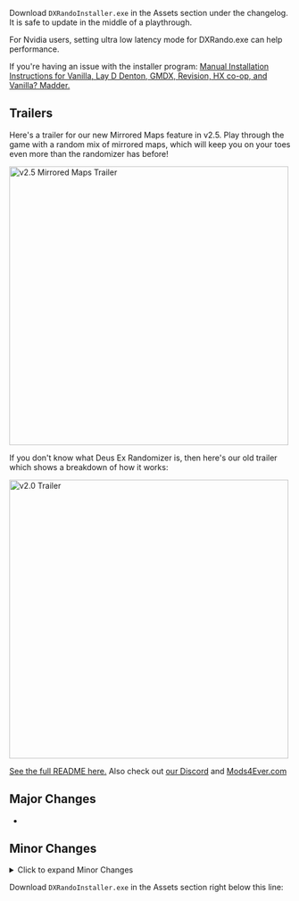 Download `DXRandoInstaller.exe` in the Assets section under the changelog. It is safe to update in the middle of a playthrough.

For Nvidia users, setting ultra low latency mode for DXRando.exe can help performance.

If you're having an issue with the installer program: [Manual Installation Instructions for Vanilla, Lay D Denton, GMDX, Revision, HX co-op, and Vanilla? Madder.](https://github.com/Die4Ever/deus-ex-randomizer/wiki/Installation-Instructions-and-performance-tweaks)

## Trailers

Here's a trailer for our new Mirrored Maps feature in v2.5. Play through the game with a random mix of mirrored maps, which will keep you on your toes even more than the randomizer has before!

<a href="https://www.youtube.com/watch?v=-8BOLf1tskc&list=PLZIQTa_kwZhBksj7UzcahPiRaHk87fWch" target="_blank">
<img src="https://github.com/Die4Ever/deus-ex-randomizer/assets/30947252/0884f42b-36b2-4716-9f80-6d56faee6621" alt="v2.5 Mirrored Maps Trailer" width="500"/></a>

If you don't know what Deus Ex Randomizer is, then here's our old trailer which shows a breakdown of how it works:

<a href="https://www.youtube.com/watch?v=XsoIKbn_suE&list=PLZIQTa_kwZhBksj7UzcahPiRaHk87fWch" target="_blank">
<img src="https://github.com/Die4Ever/deus-ex-randomizer/assets/30947252/daf30de5-fd3e-4b65-a0cf-abc7f6ac758b" alt="v2.0 Trailer" width="500"/></a>

[See the full README here.](https://github.com/Die4Ever/deus-ex-randomizer#readme) Also check out [our Discord](https://discord.gg/daQVyAp2ds) and [Mods4Ever.com](https://mods4ever.com)

## Major Changes

*

## Minor Changes

<details>
<summary>Click to expand Minor Changes</summary>

*
</details>

Download `DXRandoInstaller.exe` in the Assets section right below this line:
